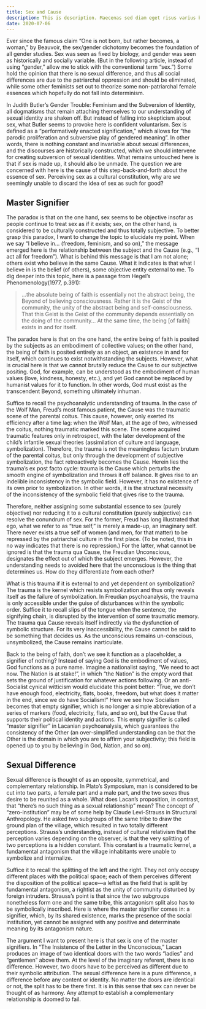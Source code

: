 ```yaml
---
title: Sex and Cause
description: This is description. Maecenas sed diam eget risus varius blandit sit amet non magna. Curabitur blandit tempus porttitor.
date: 2020-07-06
---
```


<span class="init">Ever since the famous claim</span> “One is not born, but rather becomes, a woman,” by Beauvoir, the sex/gender dichotomy becomes the foundation of all gender studies. Sex was seen as fixed by biology, and gender was seen as historically and socially variable. (But in the following article, instead of using “gender,” allow me to stick with the conventional term “sex.”) Some hold the opinion that there is no sexual difference, and thus all social differences are due to the patriarchal oppression and should be eliminated, while some other feminists set out to theorize some non-patriarchal female essences which hopefully do not fall into determinism. 

In Judith Butler’s Gender Trouble: Feminism and the Subversion of Identity, all dogmatisms that remain attaching themselves to our understanding of sexual identity are shaken off. But instead of falling into skepticism about sex, what Butler seems to provoke here is confident voluntarism. Sex is defined as a “performatively enacted signification,” which allows for “the parodic proliferation and subversive play of gendered meaning”. In other words, there is nothing constant and invariable about sexual differences, and the discourses are historically constructed, which we should intervene for creating subversion of sexual identities. What remains untouched here is that if sex is made up, it should also be unmade. The question we are concerned with here is the cause of this step-back-and-forth about the essence of sex. Perceiving sex as a cultural constitution, why are we seemingly unable to discard the idea of sex as such for good?

## Master Signifier

The paradox is that on the one hand, sex seems to be objective insofar as people continue to treat sex as if it exists; sex, on the other hand, is considered to be culturally constructed and thus totally subjective. To better grasp this paradox, I want to change the topic to elucidate my point. When we say “I believe in… (freedom, feminism, and so on),” the message emerged here is the relationship between the subject and the Cause (e.g., “I act all for freedom”). What is behind this message is that I am not alone; others exist who believe in the same Cause. What it indicates is that what I believe in is the belief (of others), some objective entity external to me. To dig deeper into this topic, here is a passage from Hegel’s Phenomenology(1977, p.391):

> …the absolute being of faith is essentially not the abstract being, the Beyond of believing consciousness. Rather it is the Geist of the community, the unity of the abstract being and self-consciousness. That this Geist is the Geist of the community depends essentially on the doing of the community… At the same time, the being [of faith] exists in and for itself.

The paradox here is that on the one hand, the entire being of faith is posited by the subjects as an embodiment of collective values; on the other hand, the being of faith is posited entirely as an object, an existence in and for itself, which continues to exist notwithstanding the subjects. However, what is crucial here is that we cannot brutally reduce the Cause to our subjective positing. God, for example, can be understood as the embodiment of human values (love, kindness, honesty, etc.), and yet God cannot be replaced by humanist values for it to function. In other words, God must exist as the transcendent Beyond, something ultimately inhuman. 

Suffice to recall the psychoanalytic understanding of trauma. In the case of the Wolf Man, Freud’s most famous patient, the Cause was the traumatic scene of the parental coitus. This cause, however, only exerted its efficiency after a time lag: when the Wolf Man, at the age of two, witnessed the coitus, nothing traumatic marked this scene. The scene acquired traumatic features only in retrospect, with the later development of the child’s infantile sexual theories (assimilation of culture and language, symbolization). Therefore, the trauma is not the meaningless factum brutum of the parental coitus, but only through the development of subjective symbolization, the fact retroactively becomes the Cause. Herein lies the trauma’s ex post facto cycle: trauma is the Cause which perturbs the smooth engine of symbolization and throws it off balance. It gives rise to an indelible inconsistency in the symbolic field. However, it has no existence of its own prior to symbolization. In other words, it is the structural necessity of the inconsistency of the symbolic field that gives rise to the trauma. 

Therefore, neither assigning some substantial essence to sex (purely objective) nor reducing it to a cultural constitution (purely subjective) can resolve the conundrum of sex. For the former, Freud has long illustrated that ego, what we refer to as “true self,” is merely a made-up, an imaginary self. There never exists a true self of women (and men, for that matter) to be repressed by the patriarchal culture in the first place. (To be noted, this in no way indicates that there is no repression.) For the latter, what cannot be ignored is that the trauma qua Cause, the Freudian Unconscious, designates the effect out of which the subject emerges. However, the understanding needs to avoided here that the unconscious is the thing that determines us. How do they differentiate from each other?

What is this trauma if it is external to and yet dependent on symbolization? The trauma is the kernel which resists symbolization and thus only reveals itself as the failure of symbolization. In Freudian psychoanalysis, the trauma is only accessible under the guise of disturbances within the symbolic order. Suffice it to recall slips of the tongue when the sentence, the signifying chain, is disrupted by the intervention of some traumatic memory. The trauma qua Cause reveals itself indirectly via the dysfunction of symbolic structure. For its very inaccessibility, the Cause cannot be said to be something that decides us. As the unconscious remains un-conscious, unsymbolized, the Cause remains inarticulate.

Back to the being of faith, don’t we see it function as a placeholder, a signifier of nothing? Instead of saying God is the embodiment of values, God functions as a pure name. Imagine a nationalist saying, “We need to act now. The Nation is at stake!”, in which “the Nation” is the empty word that sets the ground of justification for whatever actions following. Or an anti-Socialist cynical witticism would elucidate this point better: “True, we don’t have enough food, electricity, flats, books, freedom, but what does it matter in the end, since we do have Socialism!” Here we see how Socialism becomes that empty signifier, which is no longer a simple abbreviation of a series of markers (food, electricity, flats, and so on), but the Cause that supports their political identity and actions. This empty signifier is called “master signifier” in Lacanian psychoanalysis, which guarantees the consistency of the Other (an over-simplified understanding can be that the Other is the domain in which you are to affirm your subjectivity; this field is opened up to you by believing in God, Nation, and so on).

## Sexual Difference

Sexual difference is thought of as an opposite, symmetrical, and complementary relationship. In Plato’s Symposium, man is considered to be cut into two parts, a female part and a male part, and the two sexes thus desire to be reunited as a whole. What does Lacan’s proposition, in contrast, that “there’s no such thing as a sexual relationship” mean? The concept of “zero-institution” may be of some help by Claude Levi-Strauss in Structural Anthropology. He asked two subgroups of the same tribe to draw the ground plan of the village, which resulted in two totally different perceptions. Strauss’s understanding, instead of cultural relativism that the perception varies depending on the observer, is that the very splitting of two perceptions is a hidden constant. This constant is a traumatic kernel, a fundamental antagonism that the village inhabitants were unable to symbolize and internalize. 

Suffice it to recall the splitting of the left and the right. They not only occupy different places with the political space; each of them perceives different the disposition of the political space—a leftist as the field that is split by fundamental antagonism, a rightist as the unity of community disturbed by foreign intruders. Strauss’s point is that since the two subgroups nonetheless form one and the same tribe, this antagonism split also has to be symbolically inscribed. Here is where the master signifier comes in: a signifier, which, by its shared existence, marks the presence of the social institution, yet cannot be assigned with any positive and determinate meaning by its antagonism nature.

The argument I want to present here is that sex is one of the master signifiers. In “The Insistence of the Letter in the Unconscious,” Lacan produces an image of two identical doors with the two words “ladies” and “gentlemen” above them. At the level of the imaginary referent, there is no difference. However, two doors have to be perceived as different due to their symbolic attribution. The sexual difference here is a pure difference, a difference before any content or identity. No matter the doors are identical or not, the split has to be there first. It is in this sense that sex can never be thought of as harmony. Any attempt to establish a complementary relationship is doomed to fail.